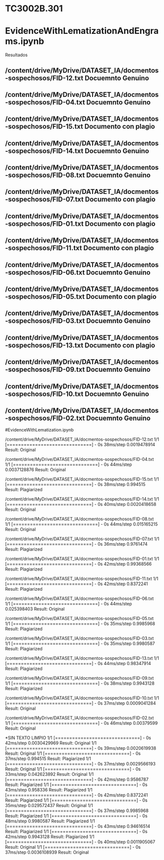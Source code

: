 # TC3002B.301


# EvidenceWithLematizationAndEngrams.ipynb
Resultados

/content/drive/MyDrive/DATASET_IA/docmentos-sospechosos/FID-12.txt
Docuemnto Genuino
-------------------------------------------------------------------------
/content/drive/MyDrive/DATASET_IA/docmentos-sospechosos/FID-04.txt
Docuemnto Genuino
-------------------------------------------------------------------------
/content/drive/MyDrive/DATASET_IA/docmentos-sospechosos/FID-15.txt
Documento con plagio
-------------------------------------------------------------------------
/content/drive/MyDrive/DATASET_IA/docmentos-sospechosos/FID-14.txt
Docuemnto Genuino
-------------------------------------------------------------------------
/content/drive/MyDrive/DATASET_IA/docmentos-sospechosos/FID-08.txt
Docuemnto Genuino
-------------------------------------------------------------------------
/content/drive/MyDrive/DATASET_IA/docmentos-sospechosos/FID-07.txt
Documento con plagio
-------------------------------------------------------------------------
/content/drive/MyDrive/DATASET_IA/docmentos-sospechosos/FID-01.txt
Documento con plagio
-------------------------------------------------------------------------
/content/drive/MyDrive/DATASET_IA/docmentos-sospechosos/FID-11.txt
Documento con plagio
-------------------------------------------------------------------------
/content/drive/MyDrive/DATASET_IA/docmentos-sospechosos/FID-06.txt
Docuemnto Genuino
-------------------------------------------------------------------------
/content/drive/MyDrive/DATASET_IA/docmentos-sospechosos/FID-05.txt
Documento con plagio
-------------------------------------------------------------------------
/content/drive/MyDrive/DATASET_IA/docmentos-sospechosos/FID-03.txt
Docuemnto Genuino
-------------------------------------------------------------------------
/content/drive/MyDrive/DATASET_IA/docmentos-sospechosos/FID-13.txt
Documento con plagio
-------------------------------------------------------------------------
/content/drive/MyDrive/DATASET_IA/docmentos-sospechosos/FID-09.txt
Docuemnto Genuino
-------------------------------------------------------------------------
/content/drive/MyDrive/DATASET_IA/docmentos-sospechosos/FID-10.txt
Docuemnto Genuino
-------------------------------------------------------------------------
/content/drive/MyDrive/DATASET_IA/docmentos-sospechosos/FID-02.txt
Docuemnto Genuino
-------------------------------------------------------------------------

#EvidenceWithLematization.ipynb

/content/drive/MyDrive/DATASET_IA/docmentos-sospechosos/FID-12.txt
1/1 [==============================] - 0s 38ms/step
0.0019478914
Result: Original

/content/drive/MyDrive/DATASET_IA/docmentos-sospechosos/FID-04.txt
1/1 [==============================] - 0s 44ms/step
0.0037128876
Result: Original

/content/drive/MyDrive/DATASET_IA/docmentos-sospechosos/FID-15.txt
1/1 [==============================] - 0s 38ms/step
0.994515
Result: Plagiarized

/content/drive/MyDrive/DATASET_IA/docmentos-sospechosos/FID-14.txt
1/1 [==============================] - 0s 40ms/step
0.0020418658
Result: Original

/content/drive/MyDrive/DATASET_IA/docmentos-sospechosos/FID-08.txt
1/1 [==============================] - 0s 44ms/step
0.015165215
Result: Original

/content/drive/MyDrive/DATASET_IA/docmentos-sospechosos/FID-07.txt
1/1 [==============================] - 0s 36ms/step
0.9761474
Result: Plagiarized

/content/drive/MyDrive/DATASET_IA/docmentos-sospechosos/FID-01.txt
1/1 [==============================] - 0s 42ms/step
0.99368566
Result: Plagiarized

/content/drive/MyDrive/DATASET_IA/docmentos-sospechosos/FID-11.txt
1/1 [==============================] - 0s 42ms/step
0.8372241
Result: Plagiarized

/content/drive/MyDrive/DATASET_IA/docmentos-sospechosos/FID-06.txt
1/1 [==============================] - 0s 44ms/step
0.025398403
Result: Original

/content/drive/MyDrive/DATASET_IA/docmentos-sospechosos/FID-05.txt
1/1 [==============================] - 0s 35ms/step
0.9985968
Result: Plagiarized

/content/drive/MyDrive/DATASET_IA/docmentos-sospechosos/FID-03.txt
1/1 [==============================] - 0s 35ms/step
0.9980587
Result: Plagiarized

/content/drive/MyDrive/DATASET_IA/docmentos-sospechosos/FID-13.txt
1/1 [==============================] - 0s 44ms/step
0.98347914
Result: Plagiarized

/content/drive/MyDrive/DATASET_IA/docmentos-sospechosos/FID-09.txt
1/1 [==============================] - 0s 38ms/step
0.9943128
Result: Plagiarized

/content/drive/MyDrive/DATASET_IA/docmentos-sospechosos/FID-10.txt
1/1 [==============================] - 0s 37ms/step
0.0009041284
Result: Original

/content/drive/MyDrive/DATASET_IA/docmentos-sospechosos/FID-02.txt
1/1 [==============================] - 0s 46ms/step
0.00379599
Result: Original

*SIN TEXTO LIMPIO
1/1 [==============================] - 0s 42ms/step
0.0030429969
Result: Original
1/1 [==============================] - 0s 39ms/step
0.0020619938
Result: Original
1/1 [==============================] - 0s 37ms/step
0.994515
Result: Plagiarized
1/1 [==============================] - 0s 37ms/step
0.0029566193
Result: Original
1/1 [==============================] - 0s 33ms/step
0.042623892
Result: Original
1/1 [==============================] - 0s 42ms/step
0.9586787
Result: Plagiarized
1/1 [==============================] - 0s 43ms/step
0.958336
Result: Plagiarized
1/1 [==============================] - 0s 42ms/step
0.8372241
Result: Plagiarized
1/1 [==============================] - 0s 35ms/step
0.029572437
Result: Original
1/1 [==============================] - 0s 37ms/step
0.9985968
Result: Plagiarized
1/1 [==============================] - 0s 48ms/step
0.9980587
Result: Plagiarized
1/1 [==============================] - 0s 43ms/step
0.94616514
Result: Plagiarized
1/1 [==============================] - 0s 42ms/step
0.9943128
Result: Plagiarized
1/1 [==============================] - 0s 40ms/step
0.0011905067
Result: Original
1/1 [==============================] - 0s 37ms/step
0.0036108939
Result: Original
